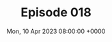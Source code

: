 ---
title: Episode 018
date: Mon, 10 Apr 2023 08:00:00 +0000
eptype: full
episode_number: 18

# provide these
alm_description: 

# find these
show_source: The Logan Bartlet Show
original_title: "Robin Hanson (Economist) - So AI Is Not Going to Kill Us All?"
original_description: "Robin Hanson is an associate professor of economics at George Mason. He is known for a number of his works including Prediction Markets and Futarchy, writings on the possibility of alien life with both the Great Filter and Grabby Aliens, his book The Elephant In The Brain about our social programming, as well as extensive work and thought in the field of artificial intelligence including a very prescient series of debates and writings with Eliezer Yudkowsky 15 years ago."
podcast_url: "https://cdn.simplecast.com/audio/f3f733ac-77bd-43a4-ab44-c1dac17fc831/episodes/14262db0-a05c-498e-a9e0-1c890b160d15/audio/00dca99b-8578-4b69-8dac-928cbb31bdf7/default_tc.mp3"
audio_type: "audio/mpeg"
duration: 1:30:08
---